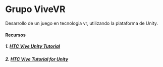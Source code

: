 # Grupo ViveVR
Desarrollo de un juego en tecnologia vr, utilizando la plataforma de Unity.

#### Recursos
##### 1. [HTC Vive Unity Tutorial](https://circuitstream.com/intro-vr-development-unity-htc-vive/)
##### 2. [HTC Vive Tutorial for Unity](https://www.raywenderlich.com/792-htc-vive-tutorial-for-unity)
